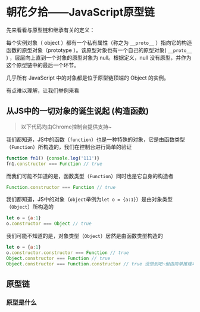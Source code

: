 # 朝花夕拾——JavaScript原型链

先来看看与原型链和继承有关的定义：

每个实例对象（ object ）都有一个私有属性（称之为 `__proto__` ）指向它的构造函数的原型对象（prototype ）。该原型对象也有一个自己的原型对象( `__proto__` ) ，层层向上直到一个对象的原型对象为 null。根据定义，null 没有原型，并作为这个原型链中的最后一个环节。

几乎所有 JavaScript 中的对象都是位于原型链顶端的 Object 的实例。

有点难以理解，让我们举例来看

## 从JS中的一切对象的诞生说起 (构造函数)

> 以下代码均由Chrome控制台提供支持~

我们都知道，JS中的函数（`function`）也是一种特殊的对象，它是由函数类型（`Function`）所构造的，我们在控制台进行简单的验证

```js
function fn1() {console.log('111')}
fn1.constructor === Function // true
```

而我们可能不知道的是，函数类型（`Function`）同时也是它自身的构造者

```js
Function.constructor === Function // true
```

我们都知道，JS中的对象（`object`举例为`let o = {a:1}`）是由对象类型（`Object`）所构造的

```js
let o = {a:1}
o.constructor === Object // true
```

我们可能不知道的是，对象类型（`Object`）居然是由函数类型构造的

```js
let o = {a:1}
o.constructor.constructor === Function // true
Object.constructor === Function // true
Object.constructor === Function.constructor // true 没想到吧~但由简单推理可得该结论哦~
```

## 原型链

### 原型是什么
